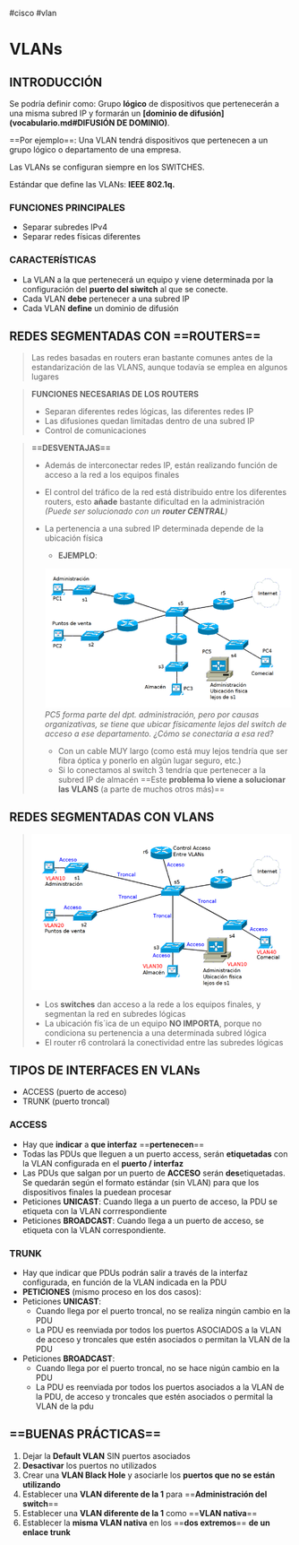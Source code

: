 #cisco #vlan

# VLANs

## INTRODUCCIÓN

Se podría definir como: Grupo **lógico** de dispositivos que pertenecerán a una misma subred IP y formarán un **[dominio de difusión](vocabulario.md#DIFUSIÓN DE DOMINIO)**.

==Por ejemplo==: Una VLAN tendrá dispositivos que pertenecen a un grupo lógico o departamento de una empresa.

Las VLANs se configuran siempre en los SWITCHES.

Estándar que define las VLANs: **IEEE 802.1q.**

### **FUNCIONES PRINCIPALES**
- Separar subredes IPv4
- Separar redes físicas diferentes

### **CARACTERÍSTICAS**

- La VLAN a la que pertenecerá un equipo y viene determinada por la configuración del **puerto del siwitch** al que se conecte.
- Cada VLAN **debe** pertenecer a una subred IP
- Cada VLAN **define** un dominio de difusión

## REDES SEGMENTADAS CON ==ROUTERS==

>Las redes basadas en routers eran bastante comunes antes de la estandarización de las VLANS, aunque todavía se emplea en algunos lugares

>**FUNCIONES NECESARIAS DE LOS ROUTERS**
> - Separan diferentes redes lógicas, las diferentes redes IP
> - Las difusiones quedan limitadas dentro de una subred IP
> - Control de comunicaciones

>**==DESVENTAJAS==**
> - Además de interconectar redes IP, están realizando función de acceso a la red a los equipos finales
> - El control del tráfico de la red está distribuido entre los diferentes routers, esto **añade** bastante dificultad en la administración _(Puede ser solucionado con un **router CENTRAL**)_
> - La pertenencia a una subred IP determinada depende de la ubicación física
> 	- **EJEMPLO**:
> 	
> 	![](img/routersSegmentacion.png)
> 	_PC5 forma parte del dpt. administración, pero por causas organizativas, se tiene que ubicar físicamente lejos del switch de acceso a ese departamento. ¿Cómo se conectaría a esa red?_
> 		
> 	- Con un cable MUY largo (como está muy lejos tendría que ser fibra óptica y ponerlo en algún lugar seguro, etc.)
> 	- Si lo conectamos al switch 3 tendría que pertenecer a la subred IP de almacén
> 	==Este **problema lo viene a solucionar las VLANS** (a parte de muchos otros más)==
> 

## REDES SEGMENTADAS CON VLANS

>![](img/vlansSegmentacion.png)
>
>- Los **switches** dan acceso a la rede a los equipos finales, y segmentan la red en subredes lógicas
>- La ubicación fís´ica de un equipo **NO IMPORTA**, porque no condiciona su pertenencia a una determinada subred lógica
>- El router r6 controlará la conectividad entre las subredes lógicas


## TIPOS DE INTERFACES EN VLANs

- ACCESS (puerto de acceso)
- TRUNK   (puerto troncal)

### ACCESS
- Hay que **indicar** a **que interfaz** ==**pertenecen**==
- Todas las PDUs que lleguen a un puerto access, serán **etiquetadas** con la VLAN configurada en el **puerto / interfaz**
- Las PDUs que salgan por un puerto de **ACCESO** serán **des**etiquetadas. Se quedarán según el formato estándar (sin VLAN) para que los dispositivos finales la puedean procesar
- Peticiones **UNICAST**: Cuando llega a un puerto de acceso, la PDU se etiqueta con la VLAN corrrespondiente
- Peticiones **BROADCAST**: Cuando llega a un puerto de acceso, se etiqueta con la VLAN correspondiente.

### TRUNK
- Hay que indicar que PDUs podrán salir a través de la interfaz configurada, en función de la VLAN indicada en la PDU
- **PETICIONES** (mismo proceso en los dos casos):
- Peticiones **UNICAST**: 
	- Cuando llega por el puerto troncal, no se realiza ningún cambio en la PDU
	- La PDU es reenviada por todos los puertos ASOCIADOS a la VLAN de acceso y troncales que estén asociados o permitan la VLAN de la PDU
- Peticiones **BROADCAST**:
	- Cuando llega por el puerto troncal, no se hace nigún cambio en la PDU
	- La PDU es reenviada por todos los puertos asociados a la VLAN de la PDU, de acceso y troncales que estén asociados o permital la VLAN de la pdu



## ==BUENAS PRÁCTICAS==

1. Dejar la **Default VLAN** SIN puertos asociados 
2. **Desactivar** los puertos no utilizados
3. Crear una **VLAN Black Hole** y asociarle los **puertos que no se están utilizando**
4. Establecer una **VLAN diferente de la 1** para ==**Administración del switch**==
5. Establecer una **VLAN diferente de la 1** como ==**VLAN nativa**==
6. Establecer la **misma VLAN nativa** en los ==**dos extremos**==  **de un enlace trunk**

